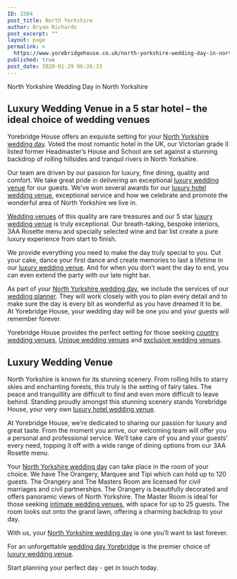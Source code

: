 ```yaml
---
ID: 3384
post_title: North Yorkshire
author: Bryan Richards
post_excerpt: ""
layout: page
permalink: >
  https://www.yorebridgehouse.co.uk/north-yorkshire-wedding-day-in-north-yorkshire/
published: true
post_date: 2020-01-29 06:26:33
---
```

<p class="section-title">North Yorkshire Wedding Day in North Yorkshire</p>

<h2 class="section-title sub-title">Luxury Wedding Venue in a 5 star hotel – the ideal choice of wedding venues</h2>
<p>Yorebridge House offers an exquisite setting for your <a href="/#ptdi">North Yorkshire wedding day</a>. Voted the most romantic hotel in the UK, our Victorian grade II listed former Headmaster’s House and School are set against a stunning backdrop of rolling hillsides and tranquil rivers in North Yorkshire.</p>

<p>Our team are driven by our passion for luxury, fine dining, quality and comfort. We take great pride in delivering an exceptional <a href="/#sll">luxury wedding venue</a> for our guests. We’ve won several awards for our <a href="/#wtinc">luxury hotel wedding venue</a>, exceptional service and how we celebrate and promote the wonderful area of North Yorkshire we live in.</p>

<p><a href="/#ww">Wedding venues</a> of this quality are rare treasures and our 5 star <a href="/#sll">luxury wedding venue</a> is truly exceptional. Our breath-taking, bespoke interiors, 3AA Rosette menu and specially selected wine and bar list create a pure luxury experience from start to finish.</p>

<p>We provide everything you need to make the day truly special to you. Cut your cake, dance your first dance and create memories to last a lifetime in our <a href="/#sll">luxury wedding venue</a>. And for when you don’t want the day to end, you can even extend the party with our late night bar.</p>

<p>As part of your <a href="/#ptdi">North Yorkshire wedding day</a>, we include the services of our <a href="/#wtinc">wedding planner</a>. They will work closely with you to plan every detail and to make sure the day is every bit as wonderful as you have dreamed it to be. At Yorebridge House, your wedding day will be one you and your guests will remember forever.</p>

<p>Yorebridge House provides the perfect setting for those seeking <a href="/#flw">country wedding venues</a>, <a href="/#ptdi">Unique wedding venues</a> and <a href="/#wtinc">exclusive wedding venues</a>.</p>

<h2 class="section-title sub-title">Luxury Wedding Venue</h2>

<p>North Yorkshire is known for its stunning scenery. From rolling hills to starry skies and enchanting forests, this truly is the setting of fairy tales. The peace and tranquillity are difficult to find and even more difficult to leave behind. Standing proudly amongst this stunning scenery stands Yorebridge House, your very own <a href="/#wtinc">luxury hotel wedding venue</a>.</p>

<p>At Yorebridge House, we’re dedicated to sharing our passion for luxury and great taste. From the moment you arrive, our welcoming team will offer you a personal and professional service. We’ll take care of you and your guests’ every need, topping it off with a wide range of dining options from our 3AA Rosette menu.</p>

<p>Your <a href="/#ptdi">North Yorkshire wedding day</a> can take place in the room of your choice. We have The Orangery, Marquee and Tipi which can hold up to 120 guests. The Orangery and The Masters Room are licensed for civil marriages and civil partnerships. The Orangery is beautifully decorated and offers panoramic views of North Yorkshire. The Master Room is ideal for those seeking <a href="/#yc">intimate wedding venues</a>, with space for up to 25 guests. The room looks out onto the grand lawn, offering a charming backdrop to your day.</p>

<p>With us, your <a href="/#ptdi">North Yorkshire wedding day</a> is one you’ll want to last forever.</p>

<p>For an unforgettable <a href="/#flw">wedding day Yorebridge</a> is the premier choice of <a href="/#sll">luxury wedding venue</a>.</p>

<p>Start planning your perfect day - get in touch today.</p>